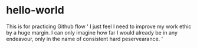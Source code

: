 # hello-world
This is for practicing Github flow
' I just feel I need to improve my work ethic by a huge margin. I can only imagine how far I would already be in any endeavour, only in the name of consistent hard peservearance. '
